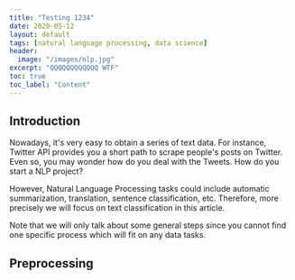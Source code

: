 ```yaml
---
title: "Testing 1234"
date: 2020-05-12
layout: default
tags: [natural language processing, data science]
header:
  image: "/images/nlp.jpg"
excerpt: "QQQQQQQQQQQQ WTF"
toc: true
toc_label: "Content"
---
```


## Introduction

Nowadays, it's very easy to obtain a series of text data. For instance, Twitter API provides you a short path to scrape people's posts on Twitter. Even so, you may wonder how do you deal with the Tweets. How do you start a NLP project?

However, Natural Language Processing tasks could include automatic summarization, translation, sentence classification, etc. Therefore, more precisely we will focus on text classification in this article. 

Note that we will only talk about some general steps since you cannot find one specific process which will fit on any data tasks.

## Preprocessing
